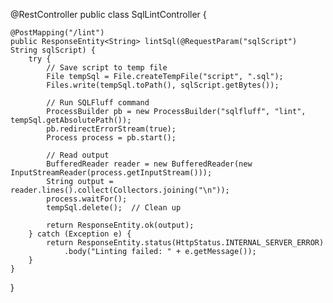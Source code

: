 @RestController
public class SqlLintController {

    @PostMapping("/lint")
    public ResponseEntity<String> lintSql(@RequestParam("sqlScript") String sqlScript) {
        try {
            // Save script to temp file
            File tempSql = File.createTempFile("script", ".sql");
            Files.write(tempSql.toPath(), sqlScript.getBytes());

            // Run SQLFluff command
            ProcessBuilder pb = new ProcessBuilder("sqlfluff", "lint", tempSql.getAbsolutePath());
            pb.redirectErrorStream(true);
            Process process = pb.start();

            // Read output
            BufferedReader reader = new BufferedReader(new InputStreamReader(process.getInputStream()));
            String output = reader.lines().collect(Collectors.joining("\n"));
            process.waitFor();
            tempSql.delete();  // Clean up

            return ResponseEntity.ok(output);
        } catch (Exception e) {
            return ResponseEntity.status(HttpStatus.INTERNAL_SERVER_ERROR)
                .body("Linting failed: " + e.getMessage());
        }
    }
}
